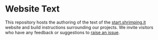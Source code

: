 # Website Text

This repository hosts the authoring of the text of the [start.shrimping.it](http://start.shrimping.it) website and build instructions surrounding our projects. We invite visitors who have any feedback or suggestions to [raise an issue](https://github.com/ShrimpingIt/website_text/issues).
